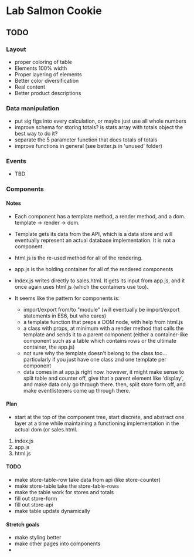 <!-- markdownlint-disable -->


# Lab Salmon Cookie

## TODO

### Layout

* proper coloring of table
* Elements 100% width
* Proper layering of elements
* Better color diversification
* Real content
* Better product descriptions

### Data manipulation

* put sig figs into every calculation, or maybe just use all whole numbers
* improve schema for storing totals? is stats array with totals object the best way to do it?
* separate the 5 parameter function that does totals of totals
* improve functions in general (see better.js in 'unused' folder)

### Events

* TBD

### Components

#### Notes

* Each component has a template method, a render method, and a dom. template -> render -> dom. 
* Template gets its data from the API, which is a data store and will eventually represent an actual database implementation. It is not a component.
* html.js is the re-used method for all of the rendering.
* app.js is the holding container for all of the rendered components
* index.js writes directly to sales.html. It gets its input from app.js, and it once again uses html.js (which the containers use too).

* It seems like the pattern for components is:
    * import/export from/to "module" (will eventually be import/export statements in ES6, but who cares)
    * a template function that preps a DOM node, with help from html.js
    * a class with props, at minimum with a render method that calls the template and sends it to a parent component (either a container-like component such as a table which contains rows or the ultimate container, the app.js)
    * not sure why the template doesn't belong to the class too... particularly if you just have one class and one template per component
    * data comes in at app.js right now. however, it might make sense to split table and counter off, give that a parent element like 'display', and make data only go through there. then, split store form off, and make eventlisteners come up through there.

#### Plan

* start at the top of the component tree, start discrete, and abstract one layer at a time while maintaining a functioning implementation in the actual dom (or sales.html.

1. index.js
2. app.js
3. html.js

#### TODO

* make store-table-row take data from api (like store-counter)
* make store-table take the store-table-rows
* make the table work for stores and totals
* fill out store-form
* fill out store-api
* make table update dynamically


#### Stretch goals

* make styling better
* make other pages into components
* 